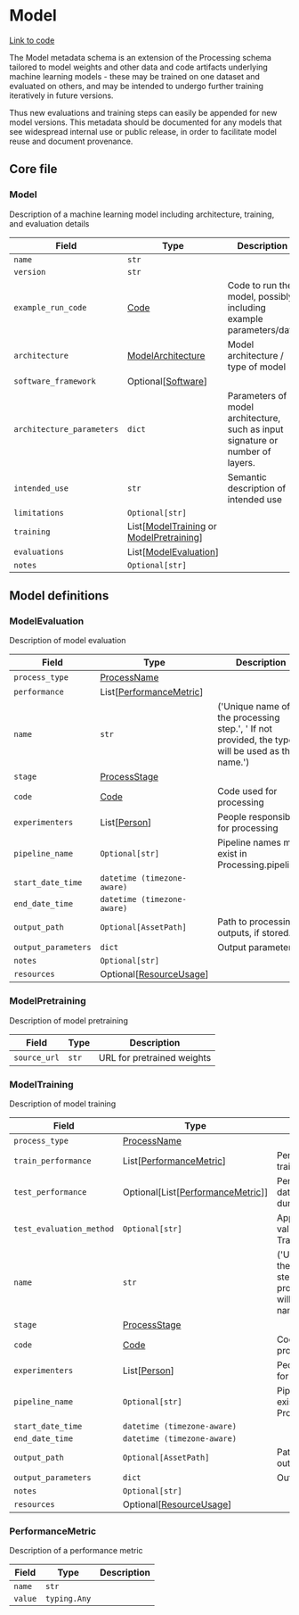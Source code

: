 # Model

[Link to code](https://github.com/AllenNeuralDynamics/aind-data-schema/blob/dev/src/aind_data_schema/core/model.py)

The Model metadata schema is an extension of the Processing schema tailored to model weights and other data and code artifacts underlying machine learning models - these may be trained on one dataset and evaluated on others, and may be intended to undergo further training iteratively in future versions.

Thus new evaluations and training steps can easily be appended for new model versions. This metadata should be documented for any models that see widespread internal use or public release, in order to facilitate model reuse and document provenance.

## Core file

### Model

Description of a machine learning model including architecture, training, and evaluation details

| Field | Type | Description |
|-------|------|-------------|
| `name` | `str` |  |
| `version` | `str` |  |
| `example_run_code` | [Code](components/identifiers.md#code) | Code to run the model, possibly including example parameters/data |
| `architecture` | [ModelArchitecture](aind_data_schema_models/system_architecture.md#modelarchitecture) | Model architecture / type of model |
| `software_framework` | Optional[[Software](components/identifiers.md#software)] |  |
| `architecture_parameters` | `dict` | Parameters of model architecture, such as input signature or number of layers. |
| `intended_use` | `str` | Semantic description of intended use |
| `limitations` | `Optional[str]` |  |
| `training` | List[[ModelTraining](model.md#modeltraining) or [ModelPretraining](model.md#modelpretraining)] |  |
| `evaluations` | List[[ModelEvaluation](model.md#modelevaluation)] |  |
| `notes` | `Optional[str]` |  |


## Model definitions

### ModelEvaluation

Description of model evaluation

| Field | Type | Description |
|-------|------|-------------|
| `process_type` | [ProcessName](aind_data_schema_models/process_names.md#processname) |  |
| `performance` | List[[PerformanceMetric](model.md#performancemetric)] |  |
| `name` | `str` | ('Unique name of the processing step.', ' If not provided, the type will be used as the name.') |
| `stage` | [ProcessStage](processing.md#processstage) |  |
| `code` | [Code](components/identifiers.md#code) | Code used for processing |
| `experimenters` | List[[Person](components/identifiers.md#person)] | People responsible for processing |
| `pipeline_name` | `Optional[str]` | Pipeline names must exist in Processing.pipelines |
| `start_date_time` | `datetime (timezone-aware)` |  |
| `end_date_time` | `datetime (timezone-aware)` |  |
| `output_path` | `Optional[AssetPath]` | Path to processing outputs, if stored. |
| `output_parameters` | `dict` | Output parameters |
| `notes` | `Optional[str]` |  |
| `resources` | Optional[[ResourceUsage](processing.md#resourceusage)] |  |


### ModelPretraining

Description of model pretraining

| Field | Type | Description |
|-------|------|-------------|
| `source_url` | `str` | URL for pretrained weights |


### ModelTraining

Description of model training

| Field | Type | Description |
|-------|------|-------------|
| `process_type` | [ProcessName](aind_data_schema_models/process_names.md#processname) |  |
| `train_performance` | List[[PerformanceMetric](model.md#performancemetric)] | Performance on training set |
| `test_performance` | Optional[List[[PerformanceMetric](model.md#performancemetric)]] | Performance on test data, evaluated during training |
| `test_evaluation_method` | `Optional[str]` | Approach to cross-validation or Train/test splitting |
| `name` | `str` | ('Unique name of the processing step.', ' If not provided, the type will be used as the name.') |
| `stage` | [ProcessStage](processing.md#processstage) |  |
| `code` | [Code](components/identifiers.md#code) | Code used for processing |
| `experimenters` | List[[Person](components/identifiers.md#person)] | People responsible for processing |
| `pipeline_name` | `Optional[str]` | Pipeline names must exist in Processing.pipelines |
| `start_date_time` | `datetime (timezone-aware)` |  |
| `end_date_time` | `datetime (timezone-aware)` |  |
| `output_path` | `Optional[AssetPath]` | Path to processing outputs, if stored. |
| `output_parameters` | `dict` | Output parameters |
| `notes` | `Optional[str]` |  |
| `resources` | Optional[[ResourceUsage](processing.md#resourceusage)] |  |


### PerformanceMetric

Description of a performance metric

| Field | Type | Description |
|-------|------|-------------|
| `name` | `str` |  |
| `value` | `typing.Any` |  |
